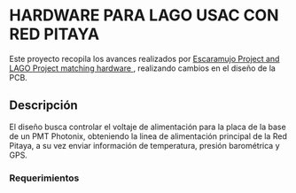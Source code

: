 # HARDWARE PARA LAGO USAC CON RED PITAYA
Este proyecto recopila los avances realizados por [Escaramujo Project and LAGO Project matching hardware ](https://github.com/ECFM-USAC/EscaramujoLagoMatch), realizando cambios en el diseño de la PCB.

## Descripción
El diseño busca controlar el voltaje de alimentación para la placa de la base de un PMT Photonix, obteniendo la linea de alimentación principal de la Red Pitaya, a su vez enviar información de temperatura, presión barométrica y GPS. 
### Requerimientos
